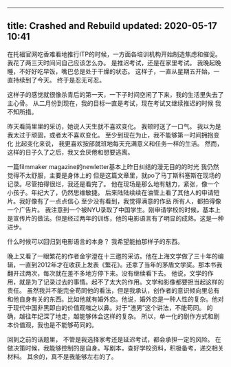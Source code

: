 ---
title: Crashed and Rebuild
updated: 2020-05-17 10:41
----

在托福官网吃香难看地推行ITP的时候，一方面各培训机构开始制造焦虑和催促。
我花了两三天时间问自己应该怎么办。
是推迟考试，还是在家里考试。
我晚起晚睡，不好好吃早饭，嘴巴总是处于干燥的状态。
这样子，一直从星期五开始，一直持续到了今天。
终于是忍无可忍。

这样子的感觉就很像杀青后的第一天，一下子时间空闲了下来，我的生活里失去了主心骨。
从二月份到现在，我的目标一直是考试，现在考试又继续推迟的时候
我不知所措。

昨天看简里里的采访，她说人天生就不喜欢变化。
我顿时送了一口气。
我以为是我太过于顽固，或者太不喜欢变化。
至少到现在为止，我不能够第一时间拥抱变化
比起变化来说，
我更喜欢按部就班地每天充满意义和任务一样的生活。
然而，这样的日子久了之后，我又会厌倦和想要逃离。

一篇filmmaker magazine的newletter基本上昨日纠结的漫无目的的时光
我仍然觉得不太舒服，主要是身体上的
但是这篇文章里，就po了马丁斯科塞斯在现场的记录。尽管拍得很烂，我还是看完了。
他在现场是那么地有魅力，紧张，像一个小孩子。年纪大了，仍然思维敏捷。
后来陆陆续续在油管上看了其他人的申请短片。我好像有了一点点信心
至少没有看到，我觉得满意的作品
所有人，都拍得像一个广告片。
我注意到一个被NYU录取了中国学生。刚申请学校的时候，基本上是宣传片的做法。但是经过两年的训练，他的电影语言有了明显的成熟。这是一种进步。

什么时候可以回归到电影语言的本身？
我希望能拍那样子的东西。

晚上又看了一眼繁花的作者金宇澄在十三邀的采访。他在上海文学做了三十年的编辑，一直到2012年才在收获上发表《繁花》。还拿了当年的茅盾文学奖。那本书我翻开过两次，每次就在差不多地方停下来。没有继续看下去。
他说，文学的作用，就是为了记录过去的事情。起不了太大的作用。文学和影像都要担当起这样的责任。
虽然我并不能完全苟同他的看法，但是我承认，创作者的意识倾向里总有和他自身有关的东西。比如他就有婚外恋。他说，婚外恋是一种人性的复杂。他对于现代中国非黑即白的价值观嗤之以鼻。对于“渣男”这个讲法，不能苟同。
的确，越往年纪深了地走，越能够体会这样的复杂。
所以，单一化的剧作方式和剧本价值观，我也是不能够苟同的。

回到之前的话题里，
不管是我选择家考还是延迟考试，都会承担一定的风险。
在做决策时候，我能够控制的是自身。写剧本，查好学校资料，积极备考，递交相关材料。
其余的，真不是我能够左右的了。
